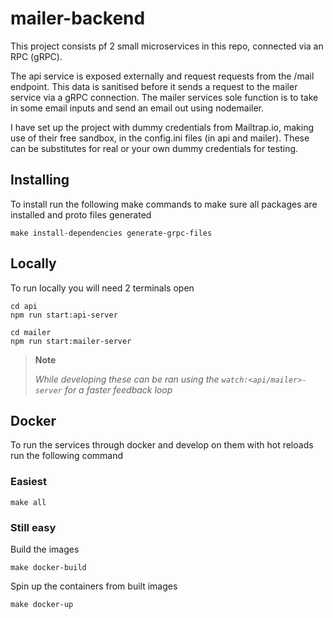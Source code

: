 # mailer-backend

This project consists pf 2 small microservices in this repo, connected via an RPC (gRPC).

The api service is exposed externally and request requests from the /mail endpoint. This data is sanitised before it sends a request to the mailer service via a gRPC connection. The mailer services sole function is to take in some email inputs and send an email out using nodemailer.  

I have set up the project with dummy credentials from Mailtrap.io, making use of their free sandbox, in the config.ini files (in api and mailer). These can be substitutes for real or your own dummy credentials for testing. 

## Installing

To install run the following make commands to make sure all packages are installed and proto files generated
```
make install-dependencies generate-grpc-files
```

## Locally

To run locally you will need 2 terminals open

```
cd api
npm run start:api-server
```

```
cd mailer
npm run start:mailer-server
```


> **Note**
> 
> *While developing these can be ran using the `watch:<api/mailer>-server` for a faster feedback loop*

## Docker

To run the services through docker and develop on them with hot reloads run the following command

### Easiest

```
make all
```

### Still easy

Build the images
```
make docker-build
```

Spin up the containers from built images
```
make docker-up
```